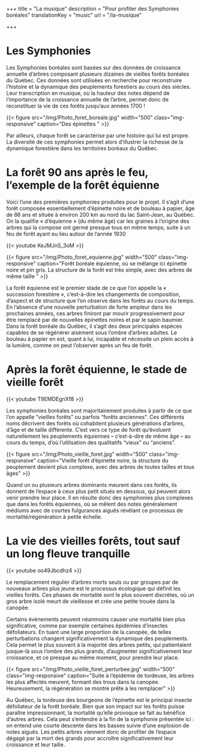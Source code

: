 +++
title = "La musique"
description =  "Pour profiter des Symphonies boréales"
translationKey = "music"
url  = "/la-musique"

+++

# Les Symphonies

Les Symphonies boréales sont basées sur des données de croissance annuelle d’arbres composant plusieurs dizaines de vieilles forêts boréales du Québec. Ces données sont utilisées en recherche pour reconstruire l’histoire et la dynamique des peuplements forestiers au cours des siècles. Leur transcription en musique, où la hauteur des notes dépend de l’importance de la croissance annuelle de l’arbre, permet donc de reconstituer la vie de ces forêts jusqu’aux années 1700 !

{{< figure src="/img/Photo_foret_boreale.jpg" width="500" class="img-responsive" caption="Des épinettes " >}}

Par ailleurs, chaque forêt se caractérise par une histoire qui lui est propre. La diversité de ces symphonies permet alors d’illustrer la richesse de la dynamique forestière dans les territoires boréaux du Québec.

# La forêt 90 ans après le feu, l’exemple de la forêt équienne

Voici l’une des premières symphonies produites pour le projet. Il s’agit d’une forêt composée essentiellement d’épinette noire et de bouleau à papier, âge de 86 ans et située à environ 200 km au nord du lac Saint-Jean, au Québec. On la qualifie « d’équienne » (du même âge) car les graines à l’origine des arbres qui la compose ont germé presque tous en même temps, suite à un feu de forêt ayant eu lieu autour de l’année 1930

<div class="row">
<div class="col-md-7">
{{< youtube KeJMJnS_3oM >}}
</div>
</div>

{{< figure src="/img/Photo_foret_equienne.jpg" width="500" class="img-responsive" caption="Forêt boréale équienne, où se mélange ici épinette noire et pin gris. La structure de la forêt est très simple, avec des arbres de même taille " >}}


La forêt équienne est le premier stade de ce que l’on appelle la « succession forestière », c’est-à-dire les changements de composition, d’aspect et de structure que l’on observe dans les forêts au cours du temps. En l’absence d’une nouvelle perturbation de forte ampleur dans les prochaines années, ces arbres finiront par mourir progressivement pour être remplacé par de nouvelles épinettes noires et par le sapin baumier. Dans la forêt boréale du Québec, il s’agit des deux principales espèces capables de se régénérer aisément sous l’ombre d’arbres adultes. Le bouleau à papier en est, quant à lui, incapable et nécessite un plein accès à la lumière, comme on peut l’observer après un feu de forêt.

# Après la forêt équienne, le stade de vieille forêt

<div class="row">
<div class="col-md-7">
{{< youtube T9EMDEgnXf8 >}}
</div>
</div>

Les symphonies boréales sont majoritairement produites à partir de ce que l’on appelle “vieilles forêts” ou parfois “forêts anciennes”. Ces différents noms décrivent des forêts où cohabitent plusieurs générations d’arbres, d’âge et de taille différente. C’est vers ce type de forêt qu’évoluent naturellement les peuplements équiennes – c’est-à-dire de même âge – au cours du temps, d’où l’utilisation des qualitatifs “vieux” ou “anciens”.



{{< figure src="/img/Photo_vieille_foret.jpg" width="500"  class="img-responsive" caption="Vieille forêt d’épinette noire, la structure du peuplement devient plus complexe, avec des arbres de toutes tailles et tous âges" >}}

Quand un ou plusieurs arbres dominants meurent dans ces forêts, ils donnent de l’espace à ceux plus petit situés en dessous, qui peuvent alors venir prendre leur place. Il en résulte donc des symphonies plus complexes que dans les forêts équiennes, où se mêlent des notes généralement médiums avec de courtes fulgurances aiguës révélant ce processus de mortalité/régénération à petite échelle.

# La vie des vieilles forêts, tout sauf un long fleuve tranquille
<div class="row">
<div class="col-md-7">
{{< youtube oo49Jbcdhz4 >}}
</div>
</div>

Le remplacement régulier d’arbres morts seuls ou par groupes par de nouveaux arbres plus jeune est le processus écologique qui définit les vieilles forêts. Ces phases de mortalité sont le plus souvent discrètes, où un gros arbre isolé meurt de vieillesse et crée une petite trouée dans la canopée. 

Certains évènements peuvent néanmoins causer une mortalité bien plus significative, comme par exemple certaines épidémies d’insectes défoliateurs. En tuant une large proportion de la canopée, de telles perturbations changent significativement la dynamique des peuplements. Cela permet le plus souvent à la majorité des arbres petits, qui patientaient jusque-là sous l’ombre des plus grands, d’augmenter significativement leur croissance, et ce presque au même moment, pour prendre leur place.

{{< figure src="/img/Photo_vieille_foret_perturbee.jpg" width="500" class="img-responsive" caption="Suite à l’épidémie de tordeuse, les arbres les plus affectés meurent, formant des trous dans la canopée. Heureusement, la régénération se montre prête à les remplacer" >}}


Au Québec, la tordeuse des bourgeons de l’épinette est le principal insecte défoliateur de la forêt boréale. Bien que son impact sur les forêts puisse paraître impressionnant, la mortalité qu’elle provoque se fait au bénéfice d’autres arbres. Cela peut s’entendre à la fin de la symphonie présentée ici : on entend une courte descente dans les basses suivie d’une explosion de notes aiguës. Les petits arbres viennent donc de profiter de l’espace dégagé par la mort des grands pour accroître significativement leur croissance et leur taille.
